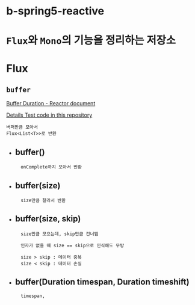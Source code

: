b-spring5-reactive
=

`Flux`와 `Mono`의 기능을 정리하는 저장소
=

# Flux

## `buffer`

[Buffer Duration - Reactor document](https://projectreactor.io/docs/core/release/api/reactor/core/publisher/Flux.html#buffer-java.time.Duration-)

[Details Test code in this repository](essential/src/test/java/org/psawesome/testFlux/BufferTest.java)

    버퍼만큼 모아서 
    Flux<List<T>>로 반환
    

- buffer()
    -
        onComplete까지 모아서 반환

- buffer(size)
    - 
        size만큼 잘라서 반환
        
- buffer(size, skip)
    -
        size만큼 모으는데, skip만큼 건너뜀
        
        인자가 없을 때 size == skip으로 인식해도 무방
        
        size > skip : 데이터 중복
        size < skip : 데이터 손실
    
- buffer(Duration timespan, Duration timeshift)
    -
    
        timespan,  
